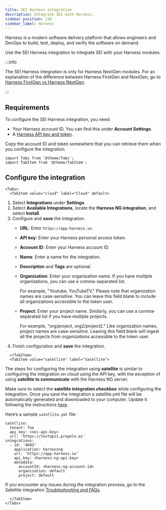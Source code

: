 ```yaml
---
title: SEI Harness integration
description: Integrate SEI with Harness.
sidebar_position: 110
sidebar_label: Harness
---
```


Harness is a modern software delivery platform that allows engineers and DevOps to build, test, deploy, and verify the software on demand.

Use the SEI Harness integration to integrate SEI with your Harness modules.

:::info

The SEI Harness integration is only for Harness NextGen modules. For an explanation of the difference between Harness FirstGen and NextGen, go to [Harness FirstGen vs Harness NextGen](/docs/get-started/harness-first-gen-vs-harness-next-gen).

:::

## Requirements

To configure the SEI Harness integration, you need:

* Your Harness account ID. You can find this under **Account Settings**.
* A [Harness API key and token](/docs/platform/automation/api/add-and-manage-api-keys).

Copy the account ID and token somewhere that you can retrieve them when you configure the integration.

```mdx-code-block
import Tabs from '@theme/Tabs';
import TabItem from '@theme/TabItem';
```

## Configure the integration


```mdx-code-block
<Tabs>
  <TabItem value="cloud" label="Cloud" default>
```

1. Select **Integrations** under **Settings**.
2. Select **Available Integrations**, locate the **Harness NG integration**, and select **Install**.
3. Configure and **save** the integration.
   * **URL**: Enter `https://app.harness.io`.
   * **API key**: Enter your Harness personal access token.
   * **Account ID**: Enter your Harness account ID.
   * **Name**: Enter a name for the integration.
   * **Description** and **Tags** are optional.
   * **Organization**: Enter your organization name. If you have multiple organizations, you can use a comma-separated list.
     
     For example, "Youtube, YouTubeTV." Please note that organization names are case-sensitive. You can leave this field blank to include all organizations accessible to the token user.
   * **Project**: Enter your project name. Similarly, you can use a comma-separated list if you have multiple projects.
     
     For example, "org/project, org2/project2." Like organization names, project names are case-sensitive. Leaving this field blank will ingest all the projects from organizations accessible to the token user.
4. Finish configuration and **save** the integration.


```mdx-code-block
  </TabItem>
  <TabItem value="satellite" label="Satellite">
```

The steps for configuring the integration using **satellite** is similar to configuring the integration on cloud using the API key, with the exception of using **satellite to communicate** with the Harness NG server.

Make sure to select the **satellite integration checkbox** while configuring the integration. Once you save the integration a satellite.yml file will be automatically generated and downloaded to your computer. Update it following the instructions [here](/docs/software-engineering-insights/sei-ingestion-satellite/satellite-overview).


Here’s a sample `satellite.yml` file:

```
satellite:
  tenant: foo
  api_key: <sei-api-key>
  url: 'https://testapi1.propelo.ai'
integrations:
  - id: '4693'
    application: harnessng
    url: 'https://app.harness.io'
    api_key: <harness-ng-api-key>
    metadata:
      accountId: <harness-ng-account-id>
      organization: default
      project: default

```

If you encounter any issues during the integration process, go to the Satellite integration [Troubleshooting and FAQs](/docs/software-engineering-insights/sei-ingestion-satellite/satellite-troubleshooting-and-faqs).

```mdx-code-block
  </TabItem>
</Tabs>
```